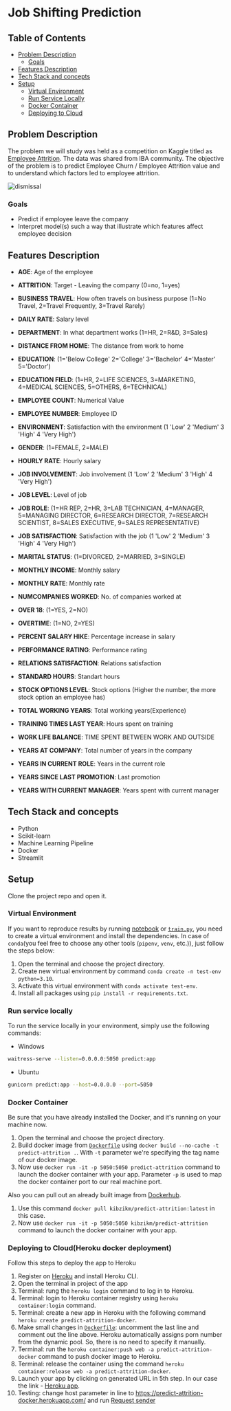 # Job Shifting Prediction
## Table of Contents
 * [Problem Description](#problem-description)
   * [Goals](#goals)
 * [Features Description](#features-description)
 * [Tech Stack and concepts](#tech-stack-and-concepts)
 * [Setup](#setup)
   * [Virtual Environment](#virtual-environment)
   * [Run Service Locally](#run-service-locally)
   * [Docker Container](#docker-container)
   * [Deploying to Cloud](#deploying-to-cloud)

## Problem Description

The problem we will study was held as a competition on Kaggle titled as [Employee Attrition](https://www.kaggle.com/datasets/patelprashant/employee-attrition).
The data was shared from IBA community.
The objective of the problem is to predict Employee Churn / Employee Attrition value and to understand which factors led to employee attrition.

![dismissal](https://res.cloudinary.com/people-matters/image/upload/fl_immutable_cache,w_624,h_351,q_auto,f_auto/v1571631482/1571631481.jpg)

### Goals
- Predict if employee leave the company
- Interpret model(s) such a way that illustrate which features affect employee decision

## Features Description

* **AGE**: Age of the employee

* **ATTRITION**: Target - Leaving the company (0=no, 1=yes)

* **BUSINESS TRAVEL**: How often travels on business purpose (1=No Travel, 2=Travel Frequently, 3=Travel Rarely)

* **DAILY RATE**: Salary level

* **DEPARTMENT**: In what department works (1=HR, 2=R&D, 3=Sales)

* **DISTANCE FROM HOME**: The distance from work to home

* **EDUCATION**: (1='Below College' 2='College' 3='Bachelor' 4='Master' 5='Doctor')

* **EDUCATION FIELD**: (1=HR, 2=LIFE SCIENCES, 3=MARKETING, 4=MEDICAL SCIENCES, 5=OTHERS, 6=TECHNICAL)

* **EMPLOYEE COUNT**: Numerical Value

* **EMPLOYEE NUMBER**: Employee ID

* **ENVIRONMENT**: Satisfaction with the environment (1 'Low' 2 'Medium' 3 'High' 4 'Very High')

* **GENDER**: (1=FEMALE, 2=MALE)

* **HOURLY RATE**: Hourly salary

* **JOB INVOLVEMENT**: Job involvement (1 'Low' 2 'Medium' 3 'High' 4 'Very High')

* **JOB LEVEL**: Level of job

* **JOB ROLE**: (1=HR REP, 2=HR, 3=LAB TECHNICIAN, 4=MANAGER, 5=MANAGING DIRECTOR, 6=RESEARCH DIRECTOR, 7=RESEARCH SCIENTIST, 8=SALES EXECUTIVE, 9=SALES REPRESENTATIVE)

* **JOB SATISFACTION**: Satisfaction with the job (1 'Low' 2 'Medium' 3 'High' 4 'Very High')

* **MARITAL STATUS**: (1=DIVORCED, 2=MARRIED, 3=SINGLE)

* **MONTHLY INCOME**: Monthly salary

* **MONTHLY RATE**: Monthly rate

* **NUMCOMPANIES WORKED**: No. of companies worked at

* **OVER 18**: (1=YES, 2=NO)

* **OVERTIME**: (1=NO, 2=YES)

* **PERCENT SALARY HIKE**: Percentage increase in salary

* **PERFORMANCE RATING**: Performance rating

* **RELATIONS SATISFACTION**: Relations satisfaction

* **STANDARD HOURS**: Standart hours

* **STOCK OPTIONS LEVEL**: Stock options (Higher the number, the more stock option an employee has)

* **TOTAL WORKING YEARS**: Total working years(Experience)

* **TRAINING TIMES LAST YEAR**: Hours spent on training

* **WORK LIFE BALANCE**: TIME SPENT BETWEEN WORK AND OUTSIDE

* **YEARS AT COMPANY**: Total number of years in the company

* **YEARS IN CURRENT ROLE**: Years in the current role

* **YEARS SINCE LAST PROMOTION**: Last promotion

* **YEARS WITH CURRENT MANAGER**: Years spent with current manager

## Tech Stack and concepts

- Python
- Scikit-learn
- Machine Learning Pipeline
- Docker
- Streamlit

## Setup

Clone the project repo and open it.

### Virtual Environment

If you want to reproduce results by running [notebook](notebooks/) or [`train.py`](src/train.py), 
you need to create a virtual environment and install the dependencies.
In case of `conda`(you feel free to choose any other tools (`pipenv`, `venv`, etc.)), just follow the steps below:
1. Open the terminal and choose the project directory.
2. Create new virtual environment by command `conda create -n test-env python=3.10`.
3. Activate this virtual environment with `conda activate test-env`.
4. Install all packages using `pip install -r requirements.txt`.

### Run service locally
To run the service locally in your environment, simply use the following commands:
- Windows
```bash
waitress-serve --listen=0.0.0.0:5050 predict:app
```
- Ubuntu
```bash
gunicorn predict:app --host=0.0.0.0 --port=5050
```

### Docker Container
Be sure that you have already installed the Docker, and it's running on your machine now.
1. Open the terminal and choose the project directory.
2. Build docker image from [`Dockerfile`](Dockerfile) using `docker build --no-cache -t predict-attrition .`.
With `-t` parameter we're specifying the tag name of our docker image. 
3. Now use `docker run -it -p 5050:5050 predict-attrition` command to launch the docker container with your app. 
Parameter `-p` is used to map the docker container port to our real machine port.

Also you can pull out an already built image from [Dockerhub](https://hub.docker.com/). 
1. Use this command `docker pull kibzikm/predict-attrition:latest` in this case.
2. Now use `docker run -it -p 5050:5050 kibzikm/predict-attrition` command to launch the docker container with your app.

### Deploying to Cloud(Heroku docker deployment)
Follow this steps to deploy the app to Heroku
1. Register on [Heroku](https://signup.heroku.com/) and install Heroku CLI.
2. Open the terminal in project of the app
3. Terminal: rung the `heroku login` command to log in to Heroku.
4. Terminal: login to Heroku container registry using `heroku container:login` command.
5. Terminal: create a new app in Heroku with the following command `heroku create predict-attrition-docker`.
6. Make small changes in [`Dockerfile`](Dockerfile): uncomment the last line and comment out the line above. 
Heroku automatically assigns porn number from the dynamic pool. So, there is no need to specify it manually.
7. Terminal: run the `heroku container:push web -a predict-attrition-docker` command to push docker image to Heroku.
8. Terminal: release the container using the command `heroku container:release web -a predict-attrition-docker`.
9. Launch your app by clicking on generated URL in 5th step. In our case the link - [Heroku app](https://predict-attrition-docker.herokuapp.com/).
10. Testing: change host parameter in line to https://predict-attrition-docker.herokuapp.com/ and run [Request sender](src/request_sender.py)